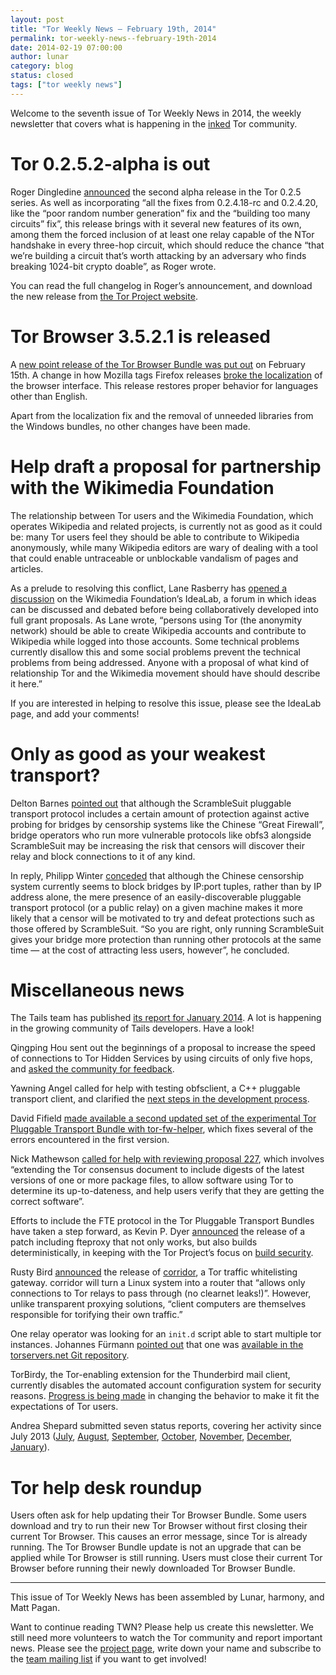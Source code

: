 ```yaml
---
layout: post
title: "Tor Weekly News — February 19th, 2014"
permalink: tor-weekly-news--february-19th-2014
date: 2014-02-19 07:00:00
author: lunar
category: blog
status: closed
tags: ["tor weekly news"]
---
```


Welcome to the seventh issue of Tor Weekly News in 2014, the weekly newsletter that covers what is happening in the [inked](http://redd.it/1y5y49) Tor community.

Tor 0.2.5.2-alpha is out
========================

Roger Dingledine [announced](https://lists.torproject.org/pipermail/tor-talk/2014-February/032150.html) the second alpha release in the Tor 0.2.5 series. As well as incorporating “all the fixes from 0.2.4.18-rc and 0.2.4.20, like the “poor random number generation” fix and the “building too many circuits” fix”, this release brings with it several new features of its own, among them the forced inclusion of at least one relay capable of the NTor handshake in every three-hop circuit, which should reduce the chance “that we’re building a circuit that’s worth attacking by an adversary who finds breaking 1024-bit crypto doable”, as Roger wrote.

You can read the full changelog in Roger’s announcement, and download the new release from [the Tor Project website](https://www.torproject.org/dist/).

Tor Browser 3.5.2.1 is released
===============================

A [new point release of the Tor Browser Bundle was put out](https://blog.torproject.org/blog/tor-browser-3521-released) on February 15th. A change in how Mozilla tags Firefox releases [broke the localization](https://bugs.torproject.org/10895) of the browser interface. This release restores proper behavior for languages other than English.

Apart from the localization fix and the removal of unneeded libraries from the Windows bundles, no other changes have been made.

Help draft a proposal for partnership with the Wikimedia Foundation
===================================================================

The relationship between Tor users and the Wikimedia Foundation, which operates Wikipedia and related projects, is currently not as good as it could be: many Tor users feel they should be able to contribute to Wikipedia anonymously, while many Wikipedia editors are wary of dealing with a tool that could enable untraceable or unblockable vandalism of pages and articles.

As a prelude to resolving this conflict, Lane Rasberry has [opened a discussion](https://meta.wikimedia.org/wiki/Grants:IdeaLab/Partnership_between_Wikimedia_community_and_Tor_community) on the Wikimedia Foundation’s IdeaLab, a forum in which ideas can be discussed and debated before being collaboratively developed into full grant proposals. As Lane wrote, “persons using Tor (the anonymity network) should be able to create Wikipedia accounts and contribute to Wikipedia while logged into those accounts. Some technical problems currently disallow this and some social problems prevent the technical problems from being addressed. Anyone with a proposal of what kind of relationship Tor and the Wikimedia movement should have should describe it here.”

If you are interested in helping to resolve this issue, please see the IdeaLab page, and add your comments!

Only as good as your weakest transport?
=======================================

Delton Barnes [pointed out](https://lists.torproject.org/pipermail/tor-relays/2014-February/003906.html) that although the ScrambleSuit pluggable transport protocol includes a certain amount of protection against active probing for bridges by censorship systems like the Chinese “Great Firewall”, bridge operators who run more vulnerable protocols like obfs3 alongside ScrambleSuit may be increasing the risk that censors will discover their relay and block connections to it of any kind.

In reply, Philipp Winter [conceded](https://lists.torproject.org/pipermail/tor-relays/2014-February/003907.html) that although the Chinese censorship system currently seems to block bridges by IP:port tuples, rather than by IP address alone, the mere presence of an easily-discoverable pluggable transport protocol (or a public relay) on a given machine makes it more likely that a censor will be motivated to try and defeat protections such as those offered by ScrambleSuit. “So you are right, only running ScrambleSuit gives your bridge more protection than running other protocols at the same time — at the cost of attracting less users, however”, he concluded.

Miscellaneous news
==================

The Tails team has published [its report for January 2014](https://tails.boum.org/news/report_2014_01/). A lot is happening in the growing community of Tails developers. Have a look!

Qingping Hou sent out the beginnings of a proposal to increase the speed of connections to Tor Hidden Services by using circuits of only five hops, and [asked the community for feedback](https://lists.torproject.org/pipermail/tor-dev/2014-February/006198.html).

Yawning Angel called for help with testing obfsclient, a C++ pluggable transport client, and clarified the [next steps in the development process](https://lists.torproject.org/pipermail/tor-dev/2014-February/006211.html).

David Fifield [made available a second updated set of the experimental Tor Pluggable Transport Bundle with tor-fw-helper](https://lists.torproject.org/pipermail/tor-qa/2014-February/000338.html), which fixes several of the errors encountered in the first version.

Nick Mathewson [called for help with reviewing proposal 227](https://lists.torproject.org/pipermail/tor-dev/2014-February/006230.html), which involves “extending the Tor consensus document to include digests of the latest versions of one or more package files, to allow software using Tor to determine its up-to-dateness, and help users verify that they are getting the correct software”.

Efforts to include the FTE protocol in the Tor Pluggable Transport Bundles have taken a step forward, as Kevin P. Dyer [announced](https://lists.torproject.org/pipermail/tor-dev/2014-February/006223.html) the release of a patch including fteproxy that not only works, but also builds deterministically, in keeping with the Tor Project’s focus on [build security](https://blog.torproject.org/blog/deterministic-builds-part-one-cyberwar-and-global-compromise).

Rusty Bird [announced](https://lists.torproject.org/pipermail/tor-talk/2014-February/032152.html) the release of [corridor](https://github.com/rustybird/corridor), a Tor traffic whitelisting gateway. corridor will turn a Linux system into a router that “allows only connections to Tor relays to pass through (no clearnet leaks!)”. However, unlike transparent proxying solutions, “client computers are themselves responsible for torifying their own traffic.”

One relay operator was looking for an `init.d` script able to start multiple tor instances. Johannes Fürmann [pointed out](https://lists.torproject.org/pipermail/tor-relays/2014-February/003915.html) that one was [available in the torservers.net Git repository](https://github.com/torservers/setup-automation/blob/master/config/initd-tor).

TorBirdy, the Tor-enabling extension for the Thunderbird mail client, currently disables the automated account configuration system for security reasons. [Progress is being made](https://bugs.torproject.org/1083) in changing the behavior to make it fit the expectations of Tor users.

Andrea Shepard submitted seven status reports, covering her activity since July 2013 ([July](https://lists.torproject.org/pipermail/tor-reports/2014-February/000455.html), [August](https://lists.torproject.org/pipermail/tor-reports/2014-February/000456.html), [September](https://lists.torproject.org/pipermail/tor-reports/2014-February/000457.html), [October](https://lists.torproject.org/pipermail/tor-reports/2014-February/000458.html), [November](https://lists.torproject.org/pipermail/tor-reports/2014-February/000459.html), [December](https://lists.torproject.org/pipermail/tor-reports/2014-February/000460.html), [January](https://lists.torproject.org/pipermail/tor-reports/2014-February/000461.html)).

Tor help desk roundup
=====================

Users often ask for help updating their Tor Browser Bundle. Some users download and try to run their new Tor Browser without first closing their current Tor Browser. This causes an error message, since Tor is already running. The Tor Browser Bundle update is not an upgrade that can be applied while Tor Browser is still running. Users must close their current Tor Browser before running their newly downloaded Tor Browser Bundle.

* * * * *

This issue of Tor Weekly News has been assembled by Lunar, harmony, and Matt Pagan.

Want to continue reading TWN? Please help us create this newsletter. We still need more volunteers to watch the Tor community and report important news. Please see the [project page](https://trac.torproject.org/projects/tor/wiki/TorWeeklyNews), write down your name and subscribe to the [team mailing list](https://lists.torproject.org/cgi-bin/mailman/listinfo/news-team) if you want to get involved!

